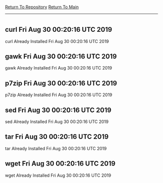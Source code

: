 [Return To Repository](https://github.com/deathbybandaid/piholeparser/)
[Return To Main](https://github.com/deathbybandaid/piholeparser/blob/master/RecentRunLogs/Mainlog.md)
____________________________________
# 
## curl Fri Aug 30 00:20:16 UTC 2019
curl Already Installed Fri Aug 30 00:20:16 UTC 2019
## gawk Fri Aug 30 00:20:16 UTC 2019
gawk Already Installed Fri Aug 30 00:20:16 UTC 2019
## p7zip Fri Aug 30 00:20:16 UTC 2019
p7zip Already Installed Fri Aug 30 00:20:16 UTC 2019
## sed Fri Aug 30 00:20:16 UTC 2019
sed Already Installed Fri Aug 30 00:20:16 UTC 2019
## tar Fri Aug 30 00:20:16 UTC 2019
tar Already Installed Fri Aug 30 00:20:16 UTC 2019
## wget Fri Aug 30 00:20:16 UTC 2019
wget Already Installed Fri Aug 30 00:20:16 UTC 2019
